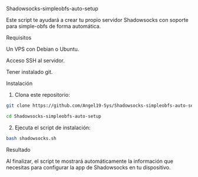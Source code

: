 Shadowsocks-simpleobfs-auto-setup

Este script te ayudará a crear tu propio servidor Shadowsocks con soporte para simple-obfs de forma automática.

Requisitos

Un VPS con Debian o Ubuntu.

Acceso SSH al servidor.

Tener instalado git.


Instalación

1. Clona este repositorio:

```bash
git clone https://github.com/Angel19-Sys/Shadowsocks-simpleobfs-auto-setup.git

cd Shadowsocks-simpleobfs-auto-setup
```


2. Ejecuta el script de instalación:

```bash
bash shadowsocks.sh
```


Resultado

Al finalizar, el script te mostrará automáticamente la información que necesitas para configurar la app de Shadowsocks en tu dispositivo.
